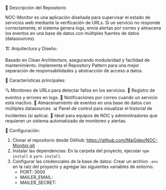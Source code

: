 📌 Descripción del Repositorio

NOC-Monitor es una aplicación diseñada para supervisar el estado de servicios web mediante la verificación de URLs. Si un servicio no responde correctamente, el sistema genera logs, envía alertas por correo y almacena los eventos en una base de datos con múltiples fuentes de datos (datasources).

🏗️ Arquitectura y Diseño:

Basado en Clean Architecture, asegurando modularidad y facilidad de mantenimiento.
Implementa el Repository Pattern para una mejor separación de responsabilidades y abstracción de acceso a datos.

📡 Características principales:

🔍 Monitoreo de URLs para detectar fallos en los servicios.
📝 Registro de eventos y errores en logs.
📩 Notificaciones por correo cuando un servicio está inactivo.
💾 Almacenamiento de eventos en una base de datos con múltiples datasources.
📊 Panel de control para visualizar el historial de incidentes (si aplica).
🚀 Ideal para equipos de NOC y administradores que requieren un sistema automatizado de monitoreo y alertas.

🔧 Configuración:

1. Clonar el repositorio desde GitHub: https://github.com/MaiGdev/NOC-Monitor.git
2. Instalar las dependencias: En la carpeta del proyecto, ejecutar `npm install` o `yarn install`.
3. Configurar las credenciales de la base de datos: Crear un archivo `.env` en la raíz del proyecto y agregar las siguientes variables de entorno:
   - PORT: 3000
   - MAILER_EMAIL:
   - MAILER_SECRET:
